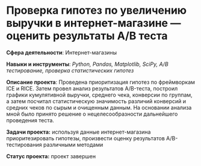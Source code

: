 # Проверка гипотез по увеличению выручки в интернет-магазине — оценить результаты A/B теста

**Сфера деятельности**: Интернет-магазины

**Навыки и инструменты**: *Python, Pandas, Matplotlib, SciPy, A/B тестирование, проверка статистических гипотез*

**Описание проекта**: Проведена приоритизация гипотез по фреймворкам ICE и RICE. Затем провел анализ результатов A/B-теста, построил графики кумулятивной выручки, среднего чека, конверсии по группам, а затем посчитал статистическую значимость различий конверсий и средних чеков по сырым и очищенным данным. На основании анализа мной было принято решение о нецелесообразности дальнейшего проведения теста.

**Задачи проекта:** используя данные интернет-магазина приоритезировать гипотезы, произвести оценку результатов A/B-тестирования различными методами

**Статус проекта:** проект завершен

